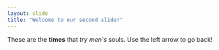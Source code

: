 ```yaml
---
layout: slide
title: "Welcome to our second slide!"
---
```

These are the **times** that *try men's* souls.
Use the left arrow to go back!
